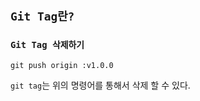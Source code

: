 ## `Git Tag란?`

### `Git Tag 삭제하기`

```
git push origin :v1.0.0
```

`git tag`는 위의 명령어를 통해서 삭제 할 수 있다.